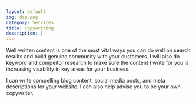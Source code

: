 ```yaml
---
layout: default
img: dog.png
category: Services
title: Copywriting 
description: |
---
```

Well written content is one of the most vital ways you can do well on search results and build genuine community with your customers. I will also do keyword and compeitor research to make sure the content I write for you is increasing visability in key areas for your business.  <br /> 

I can write compelling blog content, social media posts, and meta descriptions for your website. I can also help advise you to be your own copywriter.   
